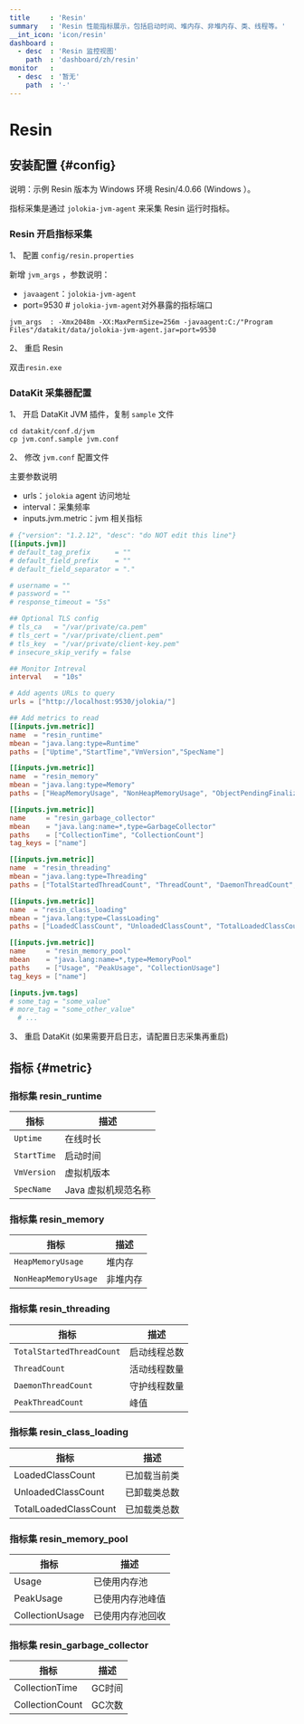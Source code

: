 ```yaml
---
title     : 'Resin'
summary   : 'Resin 性能指标展示，包括启动时间、堆内存、非堆内存、类、线程等。'
__int_icon: 'icon/resin'
dashboard :
  - desc  : 'Resin 监控视图'
    path  : 'dashboard/zh/resin'
monitor   :
  - desc  : '暂无'
    path  : '-'
---
```


<!-- markdownlint-disable MD025 -->
# Resin
<!-- markdownlint-enable -->

## 安装配置 {#config}

说明：示例 Resin 版本为 Windows 环境 Resin/4.0.66 (Windows ）。

指标采集是通过 `jolokia-jvm-agent` 来采集 Resin 运行时指标。


### Resin 开启指标采集

1、 配置 `config/resin.properties`

新增 `jvm_args` ，参数说明：

- `javaagent`：`jolokia-jvm-agent`
- port=9530 # `jolokia-jvm-agent`对外暴露的指标端口

```shell
jvm_args  : -Xmx2048m -XX:MaxPermSize=256m -javaagent:C:/"Program Files"/datakit/data/jolokia-jvm-agent.jar=port=9530
```

2、 重启 Resin

双击`resin.exe`

### DataKit 采集器配置

1、 开启 DataKit JVM 插件，复制 `sample` 文件

```shell
cd datakit/conf.d/jvm
cp jvm.conf.sample jvm.conf
```

2、 修改 `jvm.conf` 配置文件

主要参数说明

- urls：`jolokia` agent 访问地址
- interval：采集频率
- inputs.jvm.metric：jvm 相关指标

```toml
# {"version": "1.2.12", "desc": "do NOT edit this line"}
[[inputs.jvm]]
# default_tag_prefix      = ""
# default_field_prefix    = ""
# default_field_separator = "."

# username = ""
# password = ""
# response_timeout = "5s"

## Optional TLS config
# tls_ca   = "/var/private/ca.pem"
# tls_cert = "/var/private/client.pem"
# tls_key  = "/var/private/client-key.pem"
# insecure_skip_verify = false

## Monitor Intreval
interval   = "10s"

# Add agents URLs to query
urls = ["http://localhost:9530/jolokia/"]

## Add metrics to read
[[inputs.jvm.metric]]
name  = "resin_runtime"
mbean = "java.lang:type=Runtime"
paths = ["Uptime","StartTime","VmVersion","SpecName"]

[[inputs.jvm.metric]]
name  = "resin_memory"
mbean = "java.lang:type=Memory"
paths = ["HeapMemoryUsage", "NonHeapMemoryUsage", "ObjectPendingFinalizationCount"]

[[inputs.jvm.metric]]
name     = "resin_garbage_collector"
mbean    = "java.lang:name=*,type=GarbageCollector"
paths    = ["CollectionTime", "CollectionCount"]
tag_keys = ["name"]

[[inputs.jvm.metric]]
name  = "resin_threading"
mbean = "java.lang:type=Threading"
paths = ["TotalStartedThreadCount", "ThreadCount", "DaemonThreadCount", "PeakThreadCount"]

[[inputs.jvm.metric]]
name  = "resin_class_loading"
mbean = "java.lang:type=ClassLoading"
paths = ["LoadedClassCount", "UnloadedClassCount", "TotalLoadedClassCount"]

[[inputs.jvm.metric]]
name     = "resin_memory_pool"
mbean    = "java.lang:name=*,type=MemoryPool"
paths    = ["Usage", "PeakUsage", "CollectionUsage"]
tag_keys = ["name"]

[inputs.jvm.tags]
# some_tag = "some_value"
# more_tag = "some_other_value"
  # ...
```

3、 重启 DataKit (如果需要开启日志，请配置日志采集再重启)


## 指标 {#metric}

### 指标集 resin_runtime

| 指标 | 描述 |
| --- | --- |
| `Uptime` | 在线时长 |
| `StartTime` | 启动时间 |
| `VmVersion` | 虚拟机版本 |
| `SpecName` | Java 虚拟机规范名称 |

### 指标集 resin_memory

| 指标 | 描述 |
| --- | --- |
| `HeapMemoryUsage` | 堆内存 |
| `NonHeapMemoryUsage` | 非堆内存 |

### 指标集 resin_threading

| 指标 | 描述 |
| --- | --- |
| `TotalStartedThreadCount` | 启动线程总数 |
| `ThreadCount` | 活动线程数量 |
| `DaemonThreadCount` | 守护线程数量 |
| `PeakThreadCount` | 峰值 |

### 指标集 resin_class_loading

| 指标 | 描述 |
| --- | --- |
| LoadedClassCount | 已加载当前类 |
| UnloadedClassCount | 已卸载类总数 |
| TotalLoadedClassCount | 已加载类总数 |

### 指标集 resin_memory_pool

| 指标 | 描述 |
| --- | --- |
| Usage | 已使用内存池 |
| PeakUsage | 已使用内存池峰值 |
| CollectionUsage | 已使用内存池回收 |

### 指标集 resin_garbage_collector

| 指标 | 描述 |
| --- | --- |
| CollectionTime | GC时间 |
| CollectionCount | GC次数 |

